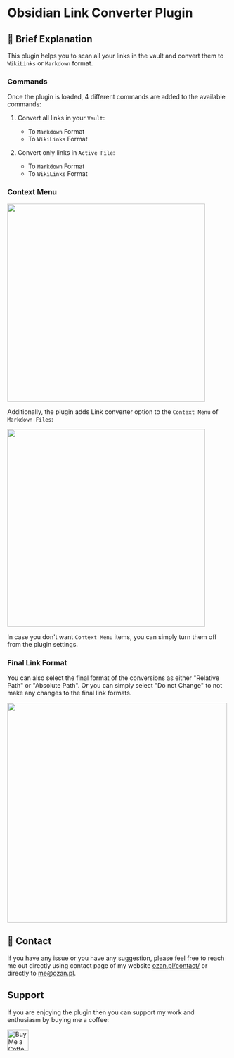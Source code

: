 # Obsidian Link Converter Plugin

## 📕 Brief Explanation

This plugin helps you to scan all your links in the vault and convert them to `WikiLinks` or `Markdown` format.

### Commands

Once the plugin is loaded, 4 different commands are added to the available commands:

1. Convert all links in your `Vault`:

    - To `Markdown` Format
    - To `WikiLinks` Format

2. Convert only links in `Active File`:

    - To `Markdown` Format
    - To `WikiLinks` Format

### Context Menu

<img src="https://raw.githubusercontent.com/ozntel/obsidian-link-converter/main/images/available-commands.png" width="450"></img>

Additionally, the plugin adds Link converter option to the `Context Menu` of `Markdown Files`:

<img src="https://raw.githubusercontent.com/ozntel/obsidian-link-converter/main/images/context-menu.png" width="450"></img>

In case you don't want `Context Menu` items, you can simply turn them off from the plugin settings.

### Final Link Format

You can also select the final format of the conversions as either "Relative Path" or "Absolute Path". Or you can simply select "Do not Change" to not make any changes to the final link formats.

<img src="https://raw.githubusercontent.com/ozntel/obsidian-link-converter/main/images/final-link-settings.png" width="500"></img>

## 📕 Contact

If you have any issue or you have any suggestion, please feel free to reach me out directly using contact page of my website [ozan.pl/contact/](https://www.ozan.pl/contact/) or directly to <me@ozan.pl>.

## Support

If you are enjoying the plugin then you can support my work and enthusiasm by buying me a coffee:

<a href='https://ko-fi.com/L3L356V6Q' target='_blank'>
    <img height='48' style='border:0px;height:48px;' src='https://cdn.ko-fi.com/cdn/kofi1.png?v=2' border='0' alt='Buy Me a Coffee at ko-fi.com' />
</a>
